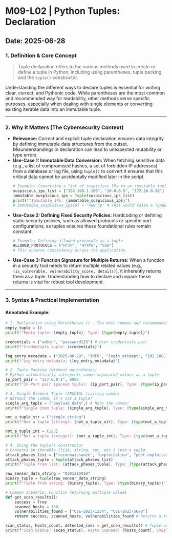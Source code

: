 # M09-L02 | Python Tuples: Declaration

**Date:** 2025-06-28
---
### 1. Definition & Core Concept
> Tuple declaration refers to the various methods used to create or define a tuple in Python, including using parentheses, tuple packing, and the `tuple()` constructor.

Understanding the different ways to declare tuples is essential for writing clear, correct, and Pythonic code. While parentheses are the most common and recommended way for readability, other methods serve specific purposes, especially when dealing with single elements or converting existing iterable data into an immutable tuple.

---
### 2. Why It Matters (The Cybersecurity Context)
* **Relevance:** Correct and explicit tuple declaration ensures data integrity by defining immutable data structures from the outset. Misunderstandings in declaration can lead to unexpected mutability or type errors.
* **Use-Case 1: Immutable Data Conversion:** When fetching sensitive data (e.g., a list of compromised hashes, a set of forbidden IP addresses) from a database or log file, using `tuple()` to convert it ensures that this critical data cannot be accidentally modified later in the script.
    ```python
    # Example: Converting a list of suspicious IPs to an immutable tuple
    suspicious_ips_list = ["192.168.1.100", "10.0.0.5", "172.16.0.20"]
    immutable_suspicious_ips = tuple(suspicious_ips_list)
    print(f"Immutable IPs: {immutable_suspicious_ips}")
    # immutable_suspicious_ips[0] = "new_ip" # This would raise a TypeError
    ```
* **Use-Case 2: Defining Fixed Security Policies:** Hardcoding or defining static security policies, such as allowed protocols or specific port configurations, as tuples ensures these foundational rules remain constant.
    ```python
    # Example: Defining allowed protocols as a tuple
    ALLOWED_PROTOCOLS = ("HTTP", "HTTPS", "SSH")
    # This ensures consistency across the application.
    ```
* **Use-Case 3: Function Signature for Multiple Returns:** When a function in a security tool needs to return multiple related values (e.g., `(is_vulnerable, vulnerability_score, details)`), it inherently returns them as a tuple. Understanding how to declare and unpack these returns is vital for robust tool development.

---
### 3. Syntax & Practical Implementation
#### Annotated Example:
```python
# 1. Declaration using Parentheses () - The most common and recommended way
empty_tuple = ()
print(f"Empty tuple: {empty_tuple}, Type: {type(empty_tuple)}")

credentials = ("admin", "password123") # User credentials pair
print(f"Credentials tuple: {credentials}")

log_entry_metadata = ("2025-06-28", "INFO", "login_attempt", "192.168.1.5")
print(f"Log entry metadata: {log_entry_metadata}")

# 2. Tuple Packing (without parentheses)
# Python automatically interprets comma-separated values as a tuple
ip_port_pair = "127.0.0.1", 8080
print(f"IP-Port pair (packed tuple): {ip_port_pair}, Type: {type(ip_port_pair)}")

# 3. Single-Element Tuple (CRUCIAL trailing comma)
# Without the comma, it's not a tuple!
single_arg_tuple = ("payload_data",) # Note the comma!
print(f"Single item tuple: {single_arg_tuple}, Type: {type(single_arg_tuple)}")

not_a_tuple_str = ("single_string")
print(f"Not a tuple (string): {not_a_tuple_str}, Type: {type(not_a_tuple_str)}")

not_a_tuple_int = (123)
print(f"Not a tuple (integer): {not_a_tuple_int}, Type: {type(not_a_tuple_int)}")

# 4. Using the tuple() constructor
# Converts an iterable (list, string, set, etc.) into a tuple
attack_phases_list = ["reconnaissance", "exploitation", "post-exploitation"]
attack_phases_tuple = tuple(attack_phases_list)
print(f"Tuple from list: {attack_phases_tuple}, Type: {type(attack_phases_tuple)}")

raw_sensor_data_string = "0101110010"
binary_tuple = tuple(raw_sensor_data_string)
print(f"Tuple from string: {binary_tuple}, Type: {type(binary_tuple)}")

# Common scenario: Function returning multiple values
def get_scan_results():
    success = True
    scanned_hosts = 150
    vulnerabilities_found = ["CVE-2023-1234", "CVE-2023-5678"]
    return success, scanned_hosts, vulnerabilities_found # Returns a tuple implicitly

scan_status, hosts_count, detected_cves = get_scan_results() # Tuple unpacking
print(f"Scan Status: {scan_status}, Hosts Scanned: {hosts_count}, CVEs: {detected_cves}")